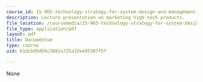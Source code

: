 ```yaml
---
course_id: 15-965-technology-strategy-for-system-design-and-management-spring-2009
description: Lecture presentation on marketing high-tech products.
file_location: /coursemedia/15-965-technology-strategy-for-system-design-and-management-spring-2009/b1dcbd9459c3881a725a32e445307f5f_MIT15_965S09_Lec06.pdf
file_type: application/pdf
layout: pdf
title: Documentum
type: course
uid: b1dcbd9459c3881a725a32e445307f5f

---
```

None